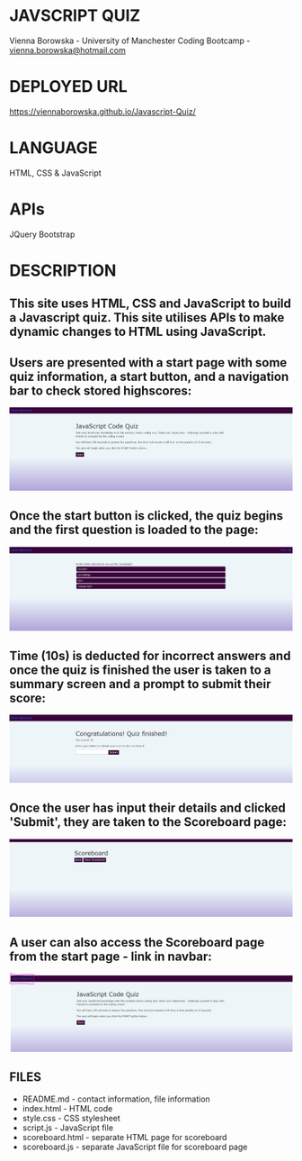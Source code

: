 # JAVSCRIPT QUIZ
Vienna Borowska - University of Manchester Coding Bootcamp - vienna.borowska@hotmail.com


# DEPLOYED URL
https://viennaborowska.github.io/Javascript-Quiz/


# LANGUAGE
HTML, CSS & JavaScript

# APIs
JQuery
Bootstrap


# DESCRIPTION
## This site uses HTML, CSS and JavaScript to build a Javascript quiz. This site utilises APIs to make dynamic changes to HTML using JavaScript.

## Users are presented with a start page with some quiz information, a start button, and a navigation bar to check stored highscores:

<img src="Screenshots/SS1.JPG">  

## Once the start button is clicked, the quiz begins and the first question is loaded to the page:

<img src="Screenshots/SS2.JPG"> 

## Time (10s) is deducted for incorrect answers and once the quiz is finished the user is taken to a summary screen and a prompt to submit their score:

<img src="Screenshots/SS3.JPG"> 

## Once the user has input their details and clicked 'Submit', they are taken to the Scoreboard page:

<img src="Screenshots/SS4.JPG"> 

## A user can also access the Scoreboard page from the start page - link in navbar:

<img src="Screenshots/SS5.JPG"> 



## FILES
* README.md - contact information, file information
* index.html - HTML code
* style.css - CSS stylesheet
* script.js - JavaScript file
* scoreboard.html - separate HTML page for scoreboard
* scoreboard.js - separate JavaScript file for scoreboard page

